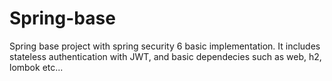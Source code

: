 # Spring-base
Spring base project with spring security 6 basic implementation. It includes stateless authentication with JWT, and basic dependecies such as web, h2, lombok etc...
